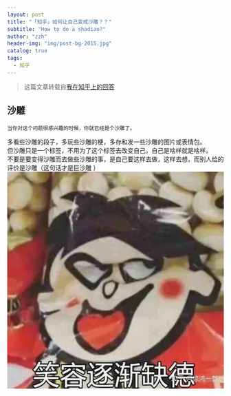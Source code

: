 ```yaml
---
layout: post
title: "「知乎」如何让自己变成沙雕？？"
subtitle: "How to do a shadiao?"
author: "zzh"
header-img: "img/post-bg-2015.jpg"
catalog: true
tags:
  - 知乎
---
```


> 这篇文章转载自[我在知乎上的回答]( https://www.zhihu.com/question/315819461/answer/625220523)



## 沙雕
    当你对这个问题很感兴趣的时候，你就已经是个沙雕了。
多看些沙雕的段子，多玩些沙雕的梗，多存和发一些沙雕的图片或表情包。  
但沙雕只是一个标签，不用为了这个标签去改变自己，自己是啥样就是啥样。  
不要是要变得沙雕而去做些沙雕的事，是自己要这样去做，这样去想，而别人给的评价是沙雕（这句话才是巨沙雕 ）
![](/img/shadiao.jpg)
